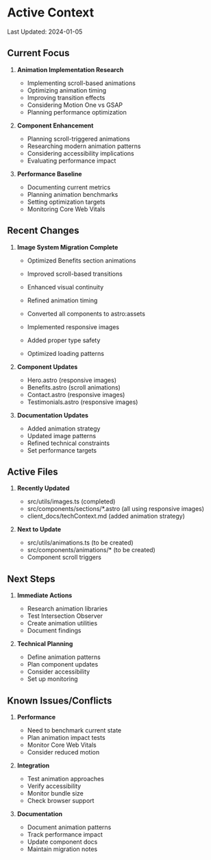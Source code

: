 # Active Context

Last Updated: 2024-01-05

## Current Focus

1. **Animation Implementation Research**
   - Implementing scroll-based animations
   - Optimizing animation timing
   - Improving transition effects
   - Considering Motion One vs GSAP
   - Planning performance optimization

2. **Component Enhancement**
   - Planning scroll-triggered animations
   - Researching modern animation patterns
   - Considering accessibility implications
   - Evaluating performance impact

3. **Performance Baseline**
   - Documenting current metrics
   - Planning animation benchmarks
   - Setting optimization targets
   - Monitoring Core Web Vitals

## Recent Changes

1. **Image System Migration Complete**
   - Optimized Benefits section animations
   - Improved scroll-based transitions
   - Enhanced visual continuity
   - Refined animation timing

   - Converted all components to astro:assets
   - Implemented responsive images
   - Added proper type safety
   - Optimized loading patterns

2. **Component Updates**
   - Hero.astro (responsive images)
   - Benefits.astro (scroll animations)
   - Contact.astro (responsive images)
   - Testimonials.astro (responsive images)

3. **Documentation Updates**
   - Added animation strategy
   - Updated image patterns
   - Refined technical constraints
   - Set performance targets

## Active Files

1. **Recently Updated**
   - src/utils/images.ts (completed)
   - src/components/sections/*.astro (all using responsive images)
   - client_docs/techContext.md (added animation strategy)

2. **Next to Update**
   - src/utils/animations.ts (to be created)
   - src/components/animations/* (to be created)
   - Component scroll triggers

## Next Steps

1. **Immediate Actions**
   - Research animation libraries
   - Test Intersection Observer
   - Create animation utilities
   - Document findings

2. **Technical Planning**
   - Define animation patterns
   - Plan component updates
   - Consider accessibility
   - Set up monitoring

## Known Issues/Conflicts

1. **Performance**
   - Need to benchmark current state
   - Plan animation impact tests
   - Monitor Core Web Vitals
   - Consider reduced motion

2. **Integration**
   - Test animation approaches
   - Verify accessibility
   - Monitor bundle size
   - Check browser support

3. **Documentation**
   - Document animation patterns
   - Track performance impact
   - Update component docs
   - Maintain migration notes
